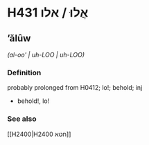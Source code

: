 # H431 אֲלוּ / אלו

## ʼălûw

_(al-oo' | uh-LOO | uh-LOO)_

### Definition

probably prolonged from H0412; lo!; behold; inj

- behold!, lo!

### See also

[[H2400|H2400 חטא]]
